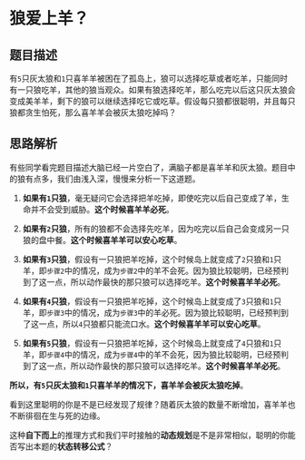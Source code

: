 # 狼爱上羊？

## 题目描述

有`5`只灰太狼和`1`只喜羊羊被困在了孤岛上，狼可以选择吃草或者吃羊，只能同时有一只狼吃羊，其他的狼当观众。如果有狼选择吃羊，那么吃完以后这只灰太狼会变成美羊羊，剩下的狼可以继续选择吃它或吃草。假设每只狼都很聪明，并且每只狼都贪生怕死，那么喜羊羊会被灰太狼吃掉吗？

## 思路解析

有些同学看完题目描述大脑已经一片空白了，满脑子都是喜羊羊和灰太狼。题目中的狼有点多，我们由浅入深，慢慢来分析一下这道题。

1. **如果有`1`只狼**，毫无疑问它会选择把羊吃掉，即使吃完以后自己变成了羊，生命并不会受到威胁。**这个时候喜羊羊必死**。

2. **如果有`2`只狼**，所有的狼都不会选择先吃羊，因为吃完以后自己会变成另一只狼的盘中餐。**这个时候喜羊羊可以安心吃草**。

3. **如果有`3`只狼**，假设有一只狼把羊吃掉，这个时候岛上就变成了`2`只狼和`1`只羊，即`步骤2`中的情况，成为`步骤2`中的羊不会死。因为狼比较聪明，已经预判到了这一点，所以动作最快的那只狼可以选择吃羊。**这个时候喜羊羊必死**。

4. **如果有`4`只狼**，假设有一只狼把羊吃掉，这个时候岛上就变成了`3`只狼和`1`只羊，即`步骤3`中的情况，成为`步骤3`中的羊必死。因为狼比较聪明，已经预判到了这一点，所以`4`只狼都只能流口水。**这个时候喜羊羊可以安心吃草**。

5. **如果有`5`只狼**，假设有一只狼把羊吃掉，这个时候岛上就变成了`4`只狼和`1`只羊，即`步骤4`中的情况，成为`步骤4`中的羊不会死，因为狼比较聪明，已经预判到了这一点，所以动作最快的那只狼可以选择吃羊。**这个时候喜羊羊必死**。

**所以，有`5`只灰太狼和`1`只喜羊羊的情况下，喜羊羊会被灰太狼吃掉**。

看到这里聪明的你是不是已经发现了规律？随着灰太狼的数量不断增加，喜羊羊也不断徘徊在生与死的边缘。

这种**自下而上**的推理方式和我们平时接触的**动态规划**是不是非常相似，聪明的你能否写出本题的**状态转移公式**？

